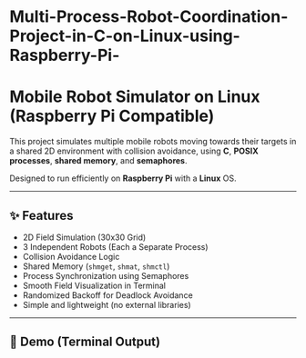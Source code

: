 # Multi-Process-Robot-Coordination-Project-in-C-on-Linux-using-Raspberry-Pi-
# Mobile Robot Simulator on Linux (Raspberry Pi Compatible)

This project simulates multiple mobile robots moving towards their targets in a shared 2D environment with collision avoidance, using **C**, **POSIX processes**, **shared memory**, and **semaphores**.

Designed to run efficiently on **Raspberry Pi** with a **Linux** OS.

---

## ✨ Features

- 2D Field Simulation (30x30 Grid)
- 3 Independent Robots (Each a Separate Process)
- Collision Avoidance Logic
- Shared Memory (`shmget`, `shmat`, `shmctl`)
- Process Synchronization using Semaphores
- Smooth Field Visualization in Terminal
- Randomized Backoff for Deadlock Avoidance
- Simple and lightweight (no external libraries)

---

## 📸 Demo (Terminal Output)


